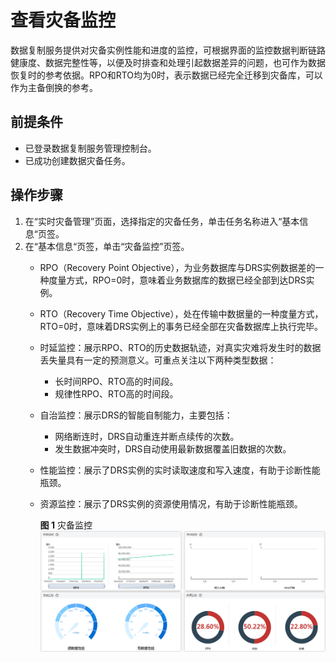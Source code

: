 # 查看灾备监控<a name="drs_03_0024"></a>

数据复制服务提供对灾备实例性能和进度的监控，可根据界面的监控数据判断链路健康度、数据完整性等，以便及时排查和处理引起数据差异的问题，也可作为数据恢复时的参考依据。RPO和RTO均为0时，表示数据已经完全迁移到灾备库，可以作为主备倒换的参考。

## 前提条件<a name="section293172211234"></a>

-   已登录数据复制服务管理控制台。
-   已成功创建数据灾备任务。

## 操作步骤<a name="section33416473318"></a>

1.  在“实时灾备管理”页面，选择指定的灾备任务，单击任务名称进入“基本信息“页签。
2.  在“基本信息“页签，单击“灾备监控”页签。
    -   RPO（Recovery Point Objective），为业务数据库与DRS实例数据差的一种度量方式，RPO=0时，意味着业务数据库的数据已经全部到达DRS实例。
    -   RTO（Recovery Time Objective），处在传输中数据量的一种度量方式，RTO=0时，意味着DRS实例上的事务已经全部在灾备数据库上执行完毕。
    -   时延监控：展示RPO、RTO的历史数据轨迹，对真实灾难将发生时的数据丢失量具有一定的预测意义。可重点关注以下两种类型数据：
        -   长时间RPO、RTO高的时间段。
        -   规律性RPO、RTO高的时间段。

    -   自治监控：展示DRS的智能自制能力，主要包括：
        -   网络断连时，DRS自动重连并断点续传的次数。
        -   发生数据冲突时，DRS自动使用最新数据覆盖旧数据的次数。

    -   性能监控：展示了DRS实例的实时读取速度和写入速度，有助于诊断性能瓶颈。
    -   资源监控：展示了DRS实例的资源使用情况，有助于诊断性能瓶颈。

        **图 1**  灾备监控<a name="fig4134145916517"></a>  
        ![](figures/灾备监控.png "灾备监控")



